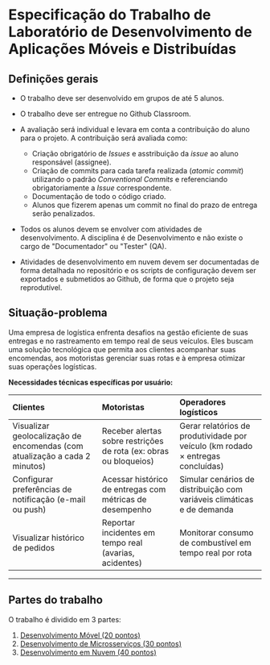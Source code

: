 # Especificação do Trabalho de Laboratório de Desenvolvimento de Aplicações Móveis e Distribuídas

## Definições gerais

- O trabalho deve ser desenvolvido em grupos de até 5 alunos.

- O trabalho deve ser entregue no Github Classroom.

- A avaliação será individual e levara em conta a contribuição do aluno para o projeto. A contribuição será avaliada como:

  - Criação obrigatório de _Issues_ e asstribuição da _issue_ ao aluno responsável (assignee).
  - Criação de commits para cada tarefa realizada (_atomic commit_) utilizando o padrão _Conventional Commits_ e referenciando obrigatoriamente a _Issue_ correspondente.
  - Documentação de todo o código criado.
  - Alunos que fizerem apenas um commit no final do prazo de entrega serão penalizados.

- Todos os alunos devem se envolver com atividades de desenvolvimento. A disciplina é de Desenvolvimento e não existe o cargo de "Documentador" ou "Tester" (QA).

- Atividades de desenvolvimento em nuvem devem ser documentadas de forma detalhada no repositório e os scripts de configuração devem ser exportados e submetidos ao Github, de forma que o projeto seja reprodutível.

## Situação-problema

Uma empresa de logística enfrenta desafios na gestão eficiente de suas entregas e no rastreamento em tempo real de seus veículos. Eles buscam uma solução tecnológica que permita aos clientes acompanhar suas encomendas, aos motoristas gerenciar suas rotas e à empresa otimizar suas operações logísticas.

**Necessidades técnicas específicas por usuário:**

| **Clientes**                                                               | **Motoristas**                                                    | **Operadores logísticos**                                                       |
| :------------------------------------------------------------------------- | :---------------------------------------------------------------- | :------------------------------------------------------------------------------ |
| Visualizar geolocalização de encomendas (com atualização a cada 2 minutos) | Receber alertas sobre restrições de rota (ex: obras ou bloqueios) | Gerar relatórios de produtividade por veículo (km rodado × entregas concluídas) |
| Configurar preferências de notificação (e-mail ou push)                    | Acessar histórico de entregas com métricas de desempenho          | Simular cenários de distribuição com variáveis climáticas e de demanda          |
| Visualizar histórico de pedidos                                            | Reportar incidentes em tempo real (avarias, acidentes)            | Monitorar consumo de combustível em tempo real por rota                         |

---

## Partes do trabalho

O trabalho é dividido em 3 partes:

1. [Desenvolvimento Móvel (20 pontos)](./trabalho-pratico-1-mobile.md)
2. [Desenvolvimento de Microsserviços (30 pontos)](./trabalho-pratico-2-microsservicos.md)
3. [Desenvolvimento em Nuvem (40 pontos)](./trabalho-pratico-3-nuvem.md)
